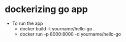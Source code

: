 # dockerizing go app
 - To run the app
    * docker build -t yourname/hello-go .
    * docker run -p 8000:8000 -d yourname/hello-go
